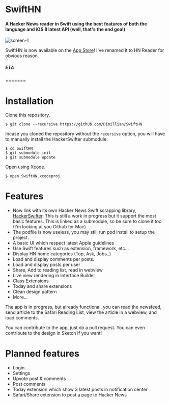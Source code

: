 SwiftHN
=======

#### A Hacker News reader in Swift using the best features of both the language and iOS 8 latest API (well, that's the end goal)


![screen-1](https://raw.githubusercontent.com/Dimillian/SwiftHN/master/git_images/images.png)

SwiftHN is now available on the [App Store](https://itunes.apple.com/WebObjects/MZStore.woa/wa/viewSoftware?id=919243741&mt=8)! I've renamed it to HN Reader for obvious reason. 

##### ETA
=======
# Installation
Clone this repository.
```shell
$ git clone --recursive https://github.com/Dimillian/SwiftHN
```

Incase you cloned the repository without the `recursive` option, you will have
to manually install the HackerSwifter submodule.
```shell
$ cd SwiftHN
$ git submodule init
$ git submodule update
```

Open using Xcode.
```shell
$ open SwiftHN.xcodeproj
```

# Features

* Now link with its own Hacker News Swift scrapping library, [HackerSwifter](https://github.com/Dimillian/HackerSwifter). This is still a work in progress but it support the most basic features. This is linked as a submodule, so be sure to clone it too (I'm looking at you Github for Mac)
* The podfile is now useless, you may still run pod install to setup the project.
* A basic UI which respect latest Apple guidelines
* Use Swift features such as extension, framework, etc...
* Display HN home categories (Top, Ask, Jobs..)
* Load and display comments per posts.
* Load and display posts per user
* Share, Add to reading list, read in webview
* Live view rendering in Interface Builder
* Class Extensions
* Today and share extensions
* Clean design pattern
* More...

The app is in progress, but already functional, you can read the newsfeed, send article to the Safari Reading List, view the article in a webview, and load comments. 

You can contribute to the app, just do a pull request. You can even contribute to the design in Sketch if you want!

# Planned features

* Login
* Settings
* Upvote post & comments
* Post comments
* Today extension which show 3 latest posts in notification center
* Safari/Share extension to post a page to Hacker News
